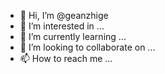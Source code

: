 - 👋 Hi, I’m @geanzhige
- 👀 I’m interested in ...
- 🌱 I’m currently learning ...
- 💞️ I’m looking to collaborate on ...
- 📫 How to reach me ...

<!---
geanzhige/geanzhige is a ✨ special ✨ repository because its `README.md` (this file) appears on your GitHub profile.
You can click the Preview link to take a look at your changes.
--->

